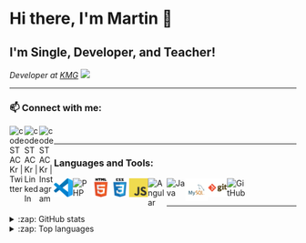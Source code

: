 # Hi there, I'm Martin 👋



## I'm Single, Developer, and Teacher!
<p><em>Developer at <a href="https://kmganalytics.com/es/">KMG</a>  <img src="https://media.giphy.com/media/WUlplcMpOCEmTGBtBW/giphy.gif" width="30"></em></p>
<!-- 
<p><em>Software development student at <a href="https://www.unicen.edu.ar">UNICEN</a></em></p>
- 🌱 I’m currently learning Code Documentation and Software Architectures
- ⚡ Fun fact: I love to play the guitar and play football
-->

---

### 📫 Connect with me:

[<img align="left" alt="codeSTACKr | Twitter" width="26px" src="https://cdn.jsdelivr.net/npm/simple-icons@v3/icons/twitter.svg" />][twitter]
[<img align="left" alt="codeSTACKr | LinkedIn" width="26px" src="https://cdn.jsdelivr.net/npm/simple-icons@v3/icons/linkedin.svg" />][linkedin]
[<img align="left" alt="codeSTACKr | Instagram" width="26px" src="https://cdn.jsdelivr.net/npm/simple-icons@v3/icons/instagram.svg" />][instagram]
<br />

---

### Languages and Tools:

[<img align="left" alt="Visual Studio Code" width="33px" src="https://raw.githubusercontent.com/github/explore/80688e429a7d4ef2fca1e82350fe8e3517d3494d/topics/visual-studio-code/visual-studio-code.png" />][visualstudio]
<img  align="left" alt="PHP" width="33px" src="https://cdn.jsdelivr.net/npm/programming-languages-logos/src/php/php.png">
<img align="left" alt="HTML5" width="33px" src="https://raw.githubusercontent.com/github/explore/80688e429a7d4ef2fca1e82350fe8e3517d3494d/topics/html/html.png" />
<img align="left" alt="CSS3" width="33px" src="https://raw.githubusercontent.com/github/explore/80688e429a7d4ef2fca1e82350fe8e3517d3494d/topics/css/css.png" />
<img align="left" alt="JavaScript" width="33px" src="https://raw.githubusercontent.com/github/explore/80688e429a7d4ef2fca1e82350fe8e3517d3494d/topics/javascript/javascript.png" />
<img align="left" alt="Angular" width="33px" src="https://img.icons8.com/color/48/000000/angularjs.png"/>
<img  align="left" alt="Java" width="33px" src="https://cdn.jsdelivr.net/npm/programming-languages-logos/src/java/java.png">
<img align="left" alt="MySQL" width="40px" src="https://raw.githubusercontent.com/github/explore/80688e429a7d4ef2fca1e82350fe8e3517d3494d/topics/mysql/mysql.png" />
<img align="left" alt="Git" width="33px" src="https://raw.githubusercontent.com/github/explore/80688e429a7d4ef2fca1e82350fe8e3517d3494d/topics/git/git.png" />
<img  align="left" alt="GitHub" width="33px" src="https://img.icons8.com/fluent/48/000000/github.png"/>

<br />
<br />

---

<details>
  <summary>:zap: GitHub stats</summary>
  <img align="left" alt="Martin's GitHub stats" src="https://github-readme-stats.vercel.app/api?username=martinignaciolopardo&count_private=true&show_icons=true&theme=tokyonight"/>
</details>

<details>
  <summary>:zap: Top languages</summary>
  <img align="left" alt="Martin's top languages" src="https://github-readme-stats.vercel.app/api/top-langs/?username=martinignaciolopardo"/>
</details>

[twitter]: https://twitter.com/Tinchol2
[youtube]: https://youtube.com/user/tinchol1
[instagram]: https://www.instagram.com/martinlopardo
[linkedin]: https://www.linkedin.com/in/martin-ignacio-lopardo-53919619b
[visualstudio]: https://code.visualstudio.com/

